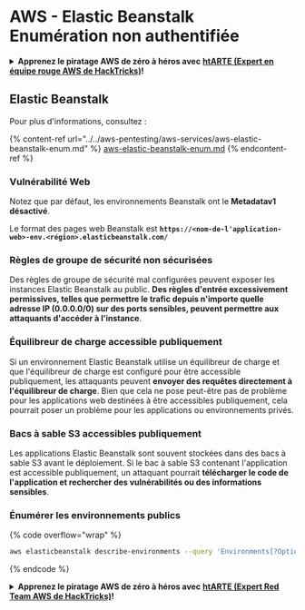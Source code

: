 # AWS - Elastic Beanstalk Enumération non authentifiée

<details>

<summary><strong>Apprenez le piratage AWS de zéro à héros avec</strong> <a href="https://training.hacktricks.xyz/courses/arte"><strong>htARTE (Expert en équipe rouge AWS de HackTricks)</strong></a><strong>!</strong></summary>

Autres façons de soutenir HackTricks:

* Si vous souhaitez voir votre **entreprise annoncée dans HackTricks** ou **télécharger HackTricks en PDF** Consultez les [**PLANS D'ABONNEMENT**](https://github.com/sponsors/carlospolop)!
* Obtenez le [**swag officiel PEASS & HackTricks**](https://peass.creator-spring.com)
* Découvrez [**La famille PEASS**](https://opensea.io/collection/the-peass-family), notre collection exclusive de [**NFTs**](https://opensea.io/collection/the-peass-family)
* **Rejoignez le** 💬 [**groupe Discord**](https://discord.gg/hRep4RUj7f) ou le [**groupe telegram**](https://t.me/peass) ou **suivez** nous sur **Twitter** 🐦 [**@hacktricks_live**](https://twitter.com/hacktricks_live)**.**
* **Partagez vos astuces de piratage en soumettant des PR aux** [**HackTricks**](https://github.com/carlospolop/hacktricks) et [**HackTricks Cloud**](https://github.com/carlospolop/hacktricks-cloud) github repos.

</details>

## Elastic Beanstalk

Pour plus d'informations, consultez :

{% content-ref url="../../aws-pentesting/aws-services/aws-elastic-beanstalk-enum.md" %}
[aws-elastic-beanstalk-enum.md](../../aws-pentesting/aws-services/aws-elastic-beanstalk-enum.md)
{% endcontent-ref %}

### Vulnérabilité Web

Notez que par défaut, les environnements Beanstalk ont le **Metadatav1 désactivé**.

Le format des pages web Beanstalk est **`https://<nom-de-l'application-web>-env.<région>.elasticbeanstalk.com/`**

### Règles de groupe de sécurité non sécurisées

Des règles de groupe de sécurité mal configurées peuvent exposer les instances Elastic Beanstalk au public. **Des règles d'entrée excessivement permissives, telles que permettre le trafic depuis n'importe quelle adresse IP (0.0.0.0/0) sur des ports sensibles, peuvent permettre aux attaquants d'accéder à l'instance**.

### Équilibreur de charge accessible publiquement

Si un environnement Elastic Beanstalk utilise un équilibreur de charge et que l'équilibreur de charge est configuré pour être accessible publiquement, les attaquants peuvent **envoyer des requêtes directement à l'équilibreur de charge**. Bien que cela ne pose peut-être pas de problème pour les applications web destinées à être accessibles publiquement, cela pourrait poser un problème pour les applications ou environnements privés.

### Bacs à sable S3 accessibles publiquement

Les applications Elastic Beanstalk sont souvent stockées dans des bacs à sable S3 avant le déploiement. Si le bac à sable S3 contenant l'application est accessible publiquement, un attaquant pourrait **télécharger le code de l'application et rechercher des vulnérabilités ou des informations sensibles**.

### Énumérer les environnements publics

{% code overflow="wrap" %}
```bash
aws elasticbeanstalk describe-environments --query 'Environments[?OptionSettings[?OptionName==`aws:elbv2:listener:80:defaultProcess` && contains(OptionValue, `redirect`)]].{EnvironmentName:EnvironmentName, ApplicationName:ApplicationName, Status:Status}' --output table
```
{% endcode %}

<details>

<summary><strong>Apprenez le piratage AWS de zéro à héros avec</strong> <a href="https://training.hacktricks.xyz/courses/arte"><strong>htARTE (Expert Red Team AWS de HackTricks)</strong></a><strong>!</strong></summary>

D'autres façons de soutenir HackTricks :

* Si vous souhaitez voir votre **entreprise annoncée dans HackTricks** ou **télécharger HackTricks en PDF**, consultez les [**PLANS D'ABONNEMENT**](https://github.com/sponsors/carlospolop) !
* Obtenez le [**swag officiel PEASS & HackTricks**](https://peass.creator-spring.com)
* Découvrez [**La famille PEASS**](https://opensea.io/collection/the-peass-family), notre collection exclusive de [**NFT**](https://opensea.io/collection/the-peass-family)
* **Rejoignez le** 💬 [**groupe Discord**](https://discord.gg/hRep4RUj7f) ou le [**groupe Telegram**](https://t.me/peass) ou **suivez-nous** sur **Twitter** 🐦 [**@hacktricks_live**](https://twitter.com/hacktricks_live)**.**
* **Partagez vos astuces de piratage en soumettant des PR aux** [**HackTricks**](https://github.com/carlospolop/hacktricks) et [**HackTricks Cloud**](https://github.com/carlospolop/hacktricks-cloud) github repos.

</details>
